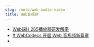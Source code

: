 ```yaml
---
slug: /note/web-audio-video
title: Web音视频
---
```

- [Web端H.265播放器研发解密](https://fed.taobao.org/blog/2019/03/19/web-player-h265/)
- [# WebCodecs 开启 Web 音视频新篇章](https://hughfenghen.github.io/posts/2023/10/06/webcodecs-new-era-for-media-on-the-web/#webcodecs-%E6%98%AF%E4%BB%80%E4%B9%88)
- 
